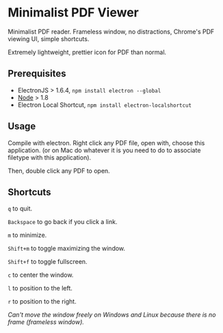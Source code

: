 # Minimalist PDF Viewer

Minimalist PDF reader. Frameless window, no distractions, Chrome's PDF viewing UI, simple shortcuts.

Extremely lightweight, prettier icon for PDF than normal.

## Prerequisites

- ElectronJS > 1.6.4, `npm install electron --global`
- [Node](https://nodejs.org) > 1.8
- Electron Local Shortcut, `npm install electron-localshortcut`

## Usage

Compile with electron. Right click any PDF file, open with, choose this application. (or on Mac do whatever it is you need to do to associate filetype with this application).

Then, double click any PDF to open.

## Shortcuts

`q` to quit.

`Backspace` to go back if you click a link.

`m` to minimize.

`Shift+m` to toggle maximizing the window.

`Shift+f` to toggle fullscreen.

`c` to center the window.

`l` to position to the left.

`r` to position to the right.

_Can't move the window freely on Windows and Linux because there is no frame (frameless window)._